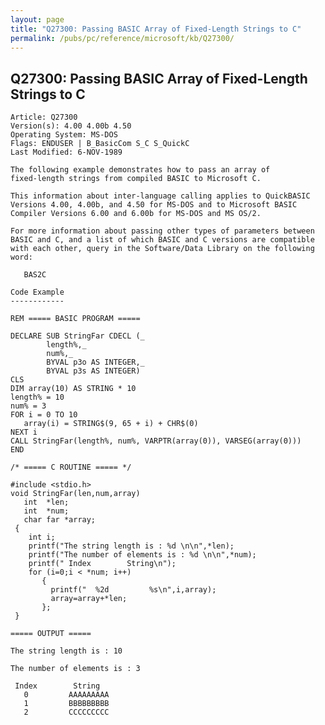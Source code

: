 ```yaml
---
layout: page
title: "Q27300: Passing BASIC Array of Fixed-Length Strings to C"
permalink: /pubs/pc/reference/microsoft/kb/Q27300/
---
```


## Q27300: Passing BASIC Array of Fixed-Length Strings to C

	Article: Q27300
	Version(s): 4.00 4.00b 4.50
	Operating System: MS-DOS
	Flags: ENDUSER | B_BasicCom S_C S_QuickC
	Last Modified: 6-NOV-1989
	
	The following example demonstrates how to pass an array of
	fixed-length strings from compiled BASIC to Microsoft C.
	
	This information about inter-language calling applies to QuickBASIC
	Versions 4.00, 4.00b, and 4.50 for MS-DOS and to Microsoft BASIC
	Compiler Versions 6.00 and 6.00b for MS-DOS and MS OS/2.
	
	For more information about passing other types of parameters between
	BASIC and C, and a list of which BASIC and C versions are compatible
	with each other, query in the Software/Data Library on the following
	word:
	
	   BAS2C
	
	Code Example
	------------
	
	REM ===== BASIC PROGRAM =====
	
	DECLARE SUB StringFar CDECL (_
	        length%,_
	        num%,_
	        BYVAL p3o AS INTEGER,_
	        BYVAL p3s AS INTEGER)
	CLS
	DIM array(10) AS STRING * 10
	length% = 10
	num% = 3
	FOR i = 0 TO 10
	   array(i) = STRING$(9, 65 + i) + CHR$(0)
	NEXT i
	CALL StringFar(length%, num%, VARPTR(array(0)), VARSEG(array(0)))
	END
	
	/* ===== C ROUTINE ===== */
	
	#include <stdio.h>
	void StringFar(len,num,array)
	   int  *len;
	   int  *num;
	   char far *array;
	 {
	    int i;
	    printf("The string length is : %d \n\n",*len);
	    printf("The number of elements is : %d \n\n",*num);
	    printf(" Index        String\n");
	    for (i=0;i < *num; i++)
	       {
	         printf("  %2d         %s\n",i,array);
	         array=array+*len;
	       };
	 }
	
	===== OUTPUT =====
	
	The string length is : 10
	
	The number of elements is : 3
	
	 Index        String
	   0         AAAAAAAAA
	   1         BBBBBBBBB
	   2         CCCCCCCCC
